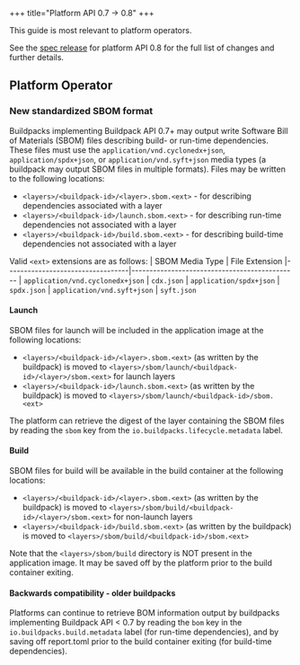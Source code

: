 +++
title="Platform API 0.7 -> 0.8"
+++

<!--more-->

This guide is most relevant to platform operators.

See the [spec release](https://github.com/buildpacks/spec/releases/tag/platform%2Fv0.8) for platform API 0.8 for the full list of changes and further details.

## Platform Operator

### New standardized SBOM format

Buildpacks implementing Buildpack API 0.7+ may output write Software Bill of Materials (SBOM) files describing build- or run-time dependencies. These files must use the `application/vnd.cyclonedx+json`, `application/spdx+json`, or `application/vnd.syft+json` media types (a buildpack may output SBOM files in multiple formats). Files may be written to the following locations:
                                                      
* `<layers>/<buildpack-id>/<layer>.sbom.<ext>` - for describing dependencies associated with a layer
* `<layers>/<buildpack-id>/launch.sbom.<ext>` - for describing run-time dependencies not associated with a layer
* `<layers>/<buildpack-id>/build.sbom.<ext>` - for describing build-time dependencies not associated with a layer

Valid `<ext>` extensions are as follows:
 | SBOM Media Type                  | File Extension
 |----------------------------------|----------------------------------------------
 | `application/vnd.cyclonedx+json` | `cdx.json`
 | `application/spdx+json`          | `spdx.json`
 | `application/vnd.syft+json`      | `syft.json`

#### Launch
 
SBOM files for launch will be included in the application image at the following locations:

* `<layers>/<buildpack-id>/<layer>.sbom.<ext>` (as written by the buildpack) is moved to `<layers>/sbom/launch/<buildpack-id>/<layer>/sbom.<ext>` for launch layers
* `<layers>/<buildpack-id>/launch.sbom.<ext>` (as written by the buildpack) is moved to `<layers>/sbom/launch/<buildpack-id>/sbom.<ext>`

The platform can retrieve the digest of the layer containing the SBOM files by reading the `sbom` key from the `io.buildpacks.lifecycle.metadata` label.

#### Build

SBOM files for build will be available in the build container at the following locations:

* `<layers>/<buildpack-id>/<layer>.sbom.<ext>` (as written by the buildpack) is moved to `<layers>/sbom/build/<buildpack-id>/<layer>/sbom.<ext>` for non-launch layers
* `<layers>/<buildpack-id>/build.sbom.<ext>` (as written by the buildpack) is moved to `<layers>/sbom/build/<buildpack-id>/sbom.<ext>`

Note that the `<layers>/sbom/build` directory is NOT present in the application image. It may be saved off by the platform prior to the build container exiting.

#### Backwards compatibility - older buildpacks

Platforms can continue to retrieve BOM information output by buildpacks implementing Buildpack API < 0.7 by reading the `bom` key in the `io.buildpacks.build.metadata` label (for run-time dependencies), and by saving off report.toml prior to the build container exiting (for build-time dependencies). 
